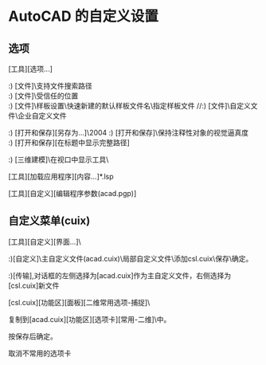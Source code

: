 # AutoCAD 的自定义设置

## 选项

[工具]\[选项...]

:) [文件]\支持文件搜索路径\
:) [文件]\受信任的位置\
:) [文件]\样板设置\快速新建的默认样板文件名\指定样板文件
//:) [文件]\自定义文件\企业自定义文件

:) [打开和保存]\[另存为...]\2004
:) [打开和保存]\保持注释性对象的视觉逼真度\
:) [打开和保存]\[在标题中显示完整路径]

:) [三维建模]\在视口中显示工具\

[工具]\[加载应用程序]\[内容...]\*.lsp

[工具]\[自定义]\[编辑程序参数(acad.pgp)]

## 自定义菜单(cuix)

[工具]\[自定义]\[界面...]\

:)[自定义]\主自定义文件(acad.cuix)\局部自定义文件\添加csl.cuix\保存\确定。

:)[传输],对话框的左侧选择为[acad.cuix]作为主自定义文件，右侧选择为[csl.cuix]新文件

[csl.cuix]\[功能区]\[面板]\[二维常用选项-捕捉]\

复制到[acad.cuix]\[功能区]\[选项卡]\[常用-二维]\中。

按保存后确定。

取消不常用的选项卡